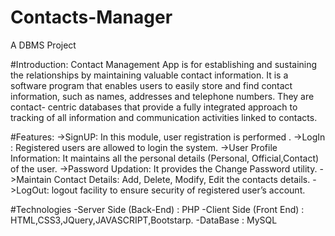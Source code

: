 # Contacts-Manager

A DBMS Project

#Introduction:
Contact Management App is for establishing and sustaining the relationships by maintaining valuable contact information. It is a software program that enables users to easily store and find contact information, such as names, addresses and telephone numbers. They are contact- centric databases that provide a fully integrated approach to tracking of all information and communication activities linked to contacts.

#Features:
->SignUP: In this module, user registration is performed . 
->LogIn : Registered users are allowed to login the system.
->User Profile Information: It maintains all the personal details (Personal, Official,Contact) of the user.
->Password Updation: It provides the Change Password utility. 
->Maintain Contact Details: Add, Delete, Modify, Edit the contacts details. 
->LogOut: logout facility to ensure security of registered user’s account.

#Technologies
-Server Side (Back-End) : PHP -Client Side (Front End) : HTML,CSS3,JQuery,JAVASCRIPT,Bootstarp. -DataBase : MySQL
